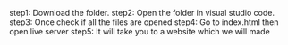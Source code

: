 step1: Download the folder. 
step2: Open the folder in visual studio code.
step3: Once check if all the files are opened 
step4: Go to index.html then open live server
step5: It will take you to a website which we will made
